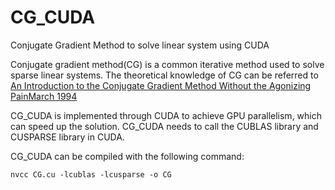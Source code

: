 # CG_CUDA
Conjugate Gradient Method to solve linear system using CUDA

Conjugate gradient method(CG) is a common iterative method used to solve sparse linear systems. The theoretical knowledge of CG can be referred to [An Introduction to the Conjugate Gradient Method Without the Agonizing PainMarch 1994](https://dl.acm.org/doi/book/10.5555/865018)

CG_CUDA is implemented through CUDA to achieve GPU parallelism, which can speed up the solution. CG_CUDA needs to call the CUBLAS library and CUSPARSE library in CUDA.

CG_CUDA can be compiled with the following command:  
```
nvcc CG.cu -lcublas -lcusparse -o CG
```
